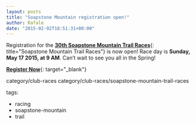 ```yaml
---
layout: posts
title: "Soapstone Mountain registration open!"
author: Rafale
date: "2015-02-02T18:51:31+00:00"
---
```


Registration for the [**30th Soapstone Mountain Trail Races**]({{site.baseurl}}/club-races/soapstone-mountain-trail-races.html){: title="Soapstone Mountain Trail Races"} is now open! Race day is **Sunday, May 17 2015, at 9 AM**. Can’t wait to see you all in the Spring!</p>

[**Register Now**](https://ultrasignup.com/register.aspx?did=31510){: target="_blank"}

category/club-races
category/club-races/soapstone-mountain-trail-races

tags:

* racing
* soapstone-mountain
* trail